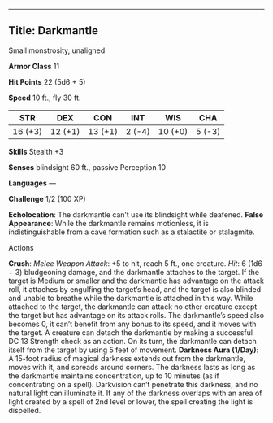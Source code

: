 -------------------------
Title: Darkmantle
-------------------------


Small monstrosity, unaligned

**Armor Class** 11

**Hit Points** 22 (5d6 + 5)

**Speed** 10 ft., fly 30 ft.

  STR    | DEX     | CON     | INT     | WIS     | CHA
  ---------|---------|---------|--------|---------|--------
  | 16 (+3)   | 12 (+1)   | 13 (+1)   | 2 (-4)   | 10 (+0)   | 5 (-3)

**Skills** Stealth +3

**Senses** blindsight 60 ft., passive Perception 10

**Languages** —

**Challenge** 1/2 (100 XP)


**Echolocation**: The darkmantle can’t use its blindsight
    while deafened.
**False Appearance**: While the darkmantle remains motionless, it is
    indistinguishable from a cave formation such as a stalactite
    or stalagmite.


Actions

**Crush**: *Melee Weapon Attack*: +5 to hit, reach 5 ft.,
    one creature. *Hit*: 6 (1d6 + 3) bludgeoning damage, and the
    darkmantle attaches to the target. If the target is Medium or
    smaller and the darkmantle has advantage on the attack roll, it
    attaches by engulfing the target’s head, and the target is also
    blinded and unable to breathe while the darkmantle is attached in
    this way. While attached to the target, the darkmantle can attack no
    other creature except the target but has advantage on its
    attack rolls. The darkmantle’s speed also becomes 0, it can’t
    benefit from any bonus to its speed, and it moves with the target. A
    creature can detach the darkmantle by making a successful DC 13
    Strength check as an action. On its turn, the darkmantle can detach
    itself from the target by using 5 feet of movement.
**Darkness Aura (1/Day)**: A 15-foot radius of magical darkness
    extends out from the darkmantle, moves with it, and spreads
    around corners. The darkness lasts as long as the darkmantle
    maintains concentration, up to 10 minutes (as if concentrating on
    a spell). Darkvision can’t penetrate this darkness, and no natural
    light can illuminate it. If any of the darkness overlaps with an
    area of light created by a spell of 2nd level or lower, the spell
    creating the light is dispelled.

